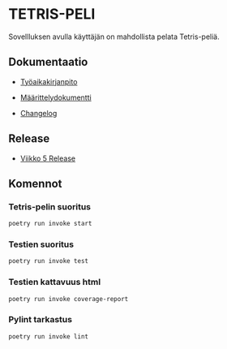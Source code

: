 # TETRIS-PELI

Sovellluksen avulla käyttäjän on mahdollista pelata Tetris-peliä.

## Dokumentaatio

* [Työaikakirjanpito](tetris/dokumentaatio/tuntikirjanpito.md)

* [Määrittelydokumentti](tetris/dokumentaatio/maarittelydokumentti.md)

* [Changelog](tetris/dokumentaatio/changelog.md)

## Release

* [Viikko 5 Release](https://github.com/mkekola/Ohjelmistotekniikka/releases/tag/viikko5)

## Komennot

### Tetris-pelin suoritus

```bash
poetry run invoke start
```

### Testien suoritus

```bash
poetry run invoke test
```

### Testien kattavuus html

```bash
poetry run invoke coverage-report
```

### Pylint tarkastus

```bash
poetry run invoke lint
```
